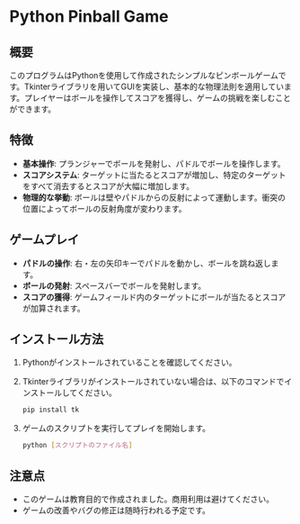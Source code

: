 # Python Pinball Game

## 概要
このプログラムはPythonを使用して作成されたシンプルなピンボールゲームです。Tkinterライブラリを用いてGUIを実装し、基本的な物理法則を適用しています。プレイヤーはボールを操作してスコアを獲得し、ゲームの挑戦を楽しむことができます。

## 特徴
- **基本操作**: プランジャーでボールを発射し、パドルでボールを操作します。
- **スコアシステム**: ターゲットに当たるとスコアが増加し、特定のターゲットをすべて消去するとスコアが大幅に増加します。
- **物理的な挙動**: ボールは壁やパドルからの反射によって運動します。衝突の位置によってボールの反射角度が変わります。

## ゲームプレイ
- **パドルの操作**: 右・左の矢印キーでパドルを動かし、ボールを跳ね返します。
- **ボールの発射**: スペースバーでボールを発射します。
- **スコアの獲得**: ゲームフィールド内のターゲットにボールが当たるとスコアが加算されます。

## インストール方法
1. Pythonがインストールされていることを確認してください。
2. Tkinterライブラリがインストールされていない場合は、以下のコマンドでインストールしてください。
    ```bash
    pip install tk
    ```

3. ゲームのスクリプトを実行してプレイを開始します。
    ```bash
    python [スクリプトのファイル名]
    ```

## 注意点
- このゲームは教育目的で作成されました。商用利用は避けてください。
- ゲームの改善やバグの修正は随時行われる予定です。
